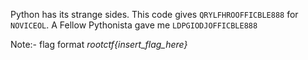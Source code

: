 Python has its strange sides.
This code gives `QRYLFHROOFFICBLE888` for `NOVICEOL`.
A Fellow Pythonista gave me `LDPGIODJOFFICBLE888`

Note:- flag format *rootctf{insert_flag_here}*

